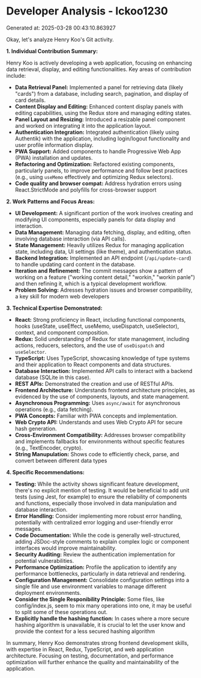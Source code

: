 # Developer Analysis - lckoo1230
Generated at: 2025-03-28 00:43:10.863927

Okay, let's analyze Henry Koo's Git activity.

**1. Individual Contribution Summary:**

Henry Koo is actively developing a web application, focusing on enhancing data retrieval, display, and editing functionalities.  Key areas of contribution include:

*   **Data Retrieval Panel:** Implemented a panel for retrieving data (likely "cards") from a database, including search, pagination, and display of card details.
*   **Content Display and Editing:**  Enhanced content display panels with editing capabilities, using the Redux store and managing editing states.
*   **Panel Layout and Resizing:** Introduced a resizable panel component and worked on integrating it into the application layout.
*   **Authentication Integration:** Integrated authentication (likely using Authentik) with the application, including login/logout functionality and user profile information display.
*   **PWA Support:**  Added components to handle Progressive Web App (PWA) installation and updates.
*   **Refactoring and Optimization:** Refactored existing components, particularly panels, to improve performance and follow best practices (e.g., using `useMemo` effectively and optimizing Redux selectors).
*   **Code quality and browser compat:** Address hydration errors using React.StrictMode and polyfills for cross-browser support

**2. Work Patterns and Focus Areas:**

*   **UI Development:**  A significant portion of the work involves creating and modifying UI components, especially panels for data display and interaction.
*   **Data Management:** Managing data fetching, display, and editing, often involving database interaction (via API calls).
*   **State Management:**  Heavily utilizes Redux for managing application state, including data, UI settings (like theme), and authentication status.
*   **Backend Integration:** Implemented an API endpoint (`/api/update-card`) to handle updating card content in the database.
*   **Iteration and Refinement:** The commit messages show a pattern of working on a feature ("working content detail," "workin," "workin panle") and then refining it, which is a typical development workflow.
*   **Problem Solving:** Adresses hydration issues and browser compatibility, a key skill for modern web developers

**3. Technical Expertise Demonstrated:**

*   **React:** Strong proficiency in React, including functional components, hooks (useState, useEffect, useMemo, useDispatch, useSelector), context, and component composition.
*   **Redux:**  Solid understanding of Redux for state management, including actions, reducers, selectors, and the use of `useDispatch` and `useSelector`.
*   **TypeScript:** Uses TypeScript, showcasing knowledge of type systems and their application to React components and data structures.
*   **Database Interaction:** Implemented API calls to interact with a backend database (SQLite in this case).
*   **REST APIs:** Demonstrated the creation and use of RESTful APIs.
*   **Frontend Architecture:**  Understands frontend architecture principles, as evidenced by the use of components, layouts, and state management.
*   **Asynchronous Programming:**  Uses `async/await` for asynchronous operations (e.g., data fetching).
*   **PWA Concepts:** Familiar with PWA concepts and implementation.
*   **Web Crypto API:** Understands and uses Web Crypto API for secure hash generation.
*   **Cross-Environment Compatibility:** Addresses browser compatibility and implements fallbacks for environments without specific features (e.g., TextEncoder, crypto).
*   **String Manupulation:** Shows code to efficiently check, parse, and convert between different data types

**4. Specific Recommendations:**

*   **Testing:** While the activity shows significant feature development, there's no explicit mention of testing.  It would be beneficial to add unit tests (using Jest, for example) to ensure the reliability of components and functions, especially those involved in data manipulation and database interaction.
*   **Error Handling:** Consider implementing more robust error handling, potentially with centralized error logging and user-friendly error messages.
*   **Code Documentation:** While the code is generally well-structured, adding JSDoc-style comments to explain complex logic or component interfaces would improve maintainability.
*   **Security Auditing:** Review the authentication implementation for potential vulnerabilities.
*   **Performance Optimization:** Profile the application to identify any performance bottlenecks, particularly in data retrieval and rendering.
*   **Configuration Management:**  Consolidate configuration settings into a single file and use environment variables to manage different deployment environments.
*   **Consider the Single Responibility Principle:** Some files, like config/index.js, seem to mix many operations into one, it may be useful to split some of these operations out.
*   **Explicitly handle the hashing function:** In cases where a more secure hashing algorithm is unavailable, it is crucial to let the user know and provide the context for a less secured hashing algorithm

In summary, Henry Koo demonstrates strong frontend development skills, with expertise in React, Redux, TypeScript, and web application architecture.  Focusing on testing, documentation, and performance optimization will further enhance the quality and maintainability of the application.